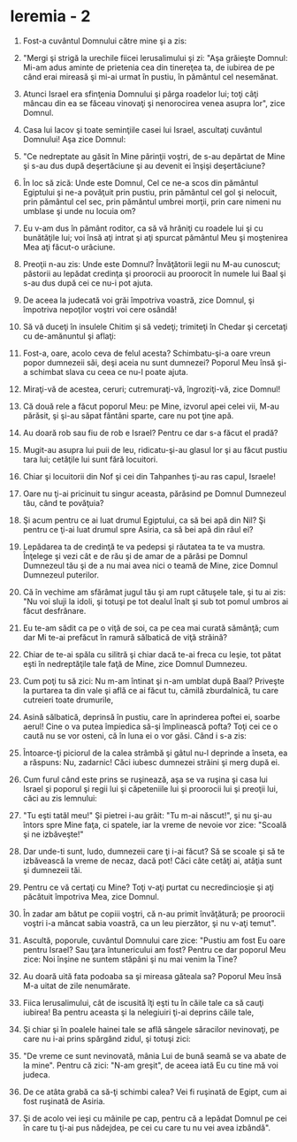 # Ieremia - 2

1. Fost-a cuvântul Domnului către mine şi a zis: 

2. "Mergi şi strigă la urechile fiicei Ierusalimului şi zi: "Aşa grăieşte Domnul: Mi-am adus aminte de prietenia cea din tinereţea ta, de iubirea de pe când erai mireasă şi mi-ai urmat în pustiu, în pământul cel nesemănat. 

3. Atunci Israel era sfinţenia Domnului şi pârga roadelor lui; toţi câţi mâncau din ea se făceau vinovaţi şi nenorocirea venea asupra lor", zice Domnul. 

4. Casa lui Iacov şi toate seminţiile casei lui Israel, ascultaţi cuvântul Domnului! Aşa zice Domnul: 

5. "Ce nedreptate au găsit în Mine părinţii voştri, de s-au depărtat de Mine şi s-au dus după deşertăciune şi au devenit ei înşişi deşertăciune? 

6. În loc să zică: Unde este Domnul, Cel ce ne-a scos din pământul Egiptului şi ne-a povăţuit prin pustiu, prin pământul cel gol şi nelocuit, prin pământul cel sec, prin pământul umbrei morţii, prin care nimeni nu umblase şi unde nu locuia om? 

7. Eu v-am dus în pământ roditor, ca să vă hrăniţi cu roadele lui şi cu bunătăţile lui; voi însă aţi intrat şi aţi spurcat pământul Meu şi moştenirea Mea aţi făcut-o urâciune. 

8. Preoţii n-au zis: Unde este Domnul? Învăţătorii legii nu M-au cunoscut; păstorii au lepădat credinţa şi proorocii au proorocit în numele lui Baal şi s-au dus după cei ce nu-i pot ajuta. 

9. De aceea la judecată voi grăi împotriva voastră, zice Domnul, şi împotriva nepoţilor voştri voi cere osândă! 

10. Să vă duceţi în insulele Chitim şi să vedeţi; trimiteţi în Chedar şi cercetaţi cu de-amănuntul şi aflaţi: 

11. Fost-a, oare, acolo ceva de felul acesta? Schimbatu-şi-a oare vreun popor dumnezeii săi, deşi aceia nu sunt dumnezei? Poporul Meu însă şi-a schimbat slava cu ceea ce nu-l poate ajuta. 

12. Miraţi-vă de acestea, ceruri; cutremuraţi-vă, îngroziţi-vă, zice Domnul! 

13. Că două rele a făcut poporul Meu: pe Mine, izvorul apei celei vii, M-au părăsit, şi şi-au săpat fântâni sparte, care nu pot ţine apă. 

14. Au doară rob sau fiu de rob e Israel? Pentru ce dar s-a făcut el pradă? 

15. Mugit-au asupra lui puii de leu, ridicatu-şi-au glasul lor şi au făcut pustiu tara lui; cetăţile lui sunt fără locuitori. 

16. Chiar şi locuitorii din Nof şi cei din Tahpanhes ţi-au ras capul, Israele! 

17. Oare nu ţi-ai pricinuit tu singur aceasta, părăsind pe Domnul Dumnezeul tău, când te povăţuia? 

18. Şi acum pentru ce ai luat drumul Egiptului, ca să bei apă din Nil? Şi pentru ce ţi-ai luat drumul spre Asiria, ca să bei apă din râul ei? 

19. Lepădarea ta de credinţă te va pedepsi şi răutatea ta te va mustra. Înţelege şi vezi cât e de rău şi de amar de a părăsi pe Domnul Dumnezeul tău şi de a nu mai avea nici o teamă de Mine, zice Domnul Dumnezeul puterilor. 

20. Că în vechime am sfărâmat jugul tău şi am rupt cătuşele tale, şi tu ai zis: "Nu voi sluji la idoli, şi totuşi pe tot dealul înalt şi sub tot pomul umbros ai făcut desfrânare. 

21. Eu te-am sădit ca pe o viţă de soi, ca pe cea mai curată sămânţă; cum dar Mi te-ai prefăcut în ramură sălbatică de viţă străină? 

22. Chiar de te-ai spăla cu silitră şi chiar dacă te-ai freca cu leşie, tot pătat eşti în nedreptăţile tale faţă de Mine, zice Domnul Dumnezeu. 

23. Cum poţi tu să zici: Nu m-am întinat şi n-am umblat după Baal? Priveşte la purtarea ta din vale şi află ce ai făcut tu, cămilă zburdalnică, tu care cutreieri toate drumurile, 

24. Asină sălbatică, deprinsă în pustiu, care în aprinderea poftei ei, soarbe aerul! Cine o va putea împiedica să-şi împlinească pofta? Toţi cei ce o caută nu se vor osteni, că în luna ei o vor găsi. Când i s-a zis: 

25. Întoarce-ţi piciorul de la calea strâmbă şi gâtul nu-l deprinde a înseta, ea a răspuns: Nu, zadarnic! Căci iubesc dumnezei străini şi merg după ei. 

26. Cum furul când este prins se ruşinează, aşa se va ruşina şi casa lui Israel şi poporul şi regii lui şi căpeteniile lui şi proorocii lui şi preoţii lui, căci au zis lemnului: 

27. "Tu eşti tatăl meu!" Şi pietrei i-au grăit: "Tu m-ai născut!", şi nu şi-au întors spre Mine faţa, ci spatele, iar la vreme de nevoie vor zice: "Scoală şi ne izbăveşte!" 

28. Dar unde-ti sunt, Iudo, dumnezeii care ţi i-ai făcut? Să se scoale şi să te izbăvească la vreme de necaz, dacă pot! Căci câte cetăţi ai, atâţia sunt şi dumnezeii tăi. 

29. Pentru ce vă certaţi cu Mine? Toţi v-aţi purtat cu necredincioşie şi aţi păcătuit împotriva Mea, zice Domnul. 

30. În zadar am bătut pe copiii voştri, că n-au primit învăţătură; pe proorocii voştri i-a mâncat sabia voastră, ca un leu pierzător, şi nu v-aţi temut". 

31. Ascultă, poporule, cuvântul Domnului care zice: "Pustiu am fost Eu oare pentru Israel? Sau ţara întunericului am fost? Pentru ce dar poporul Meu zice: Noi înşine ne suntem stăpâni şi nu mai venim la Tine? 

32. Au doară uită fata podoaba sa şi mireasa găteala sa? Poporul Meu însă M-a uitat de zile nenumărate. 

33. Fiica Ierusalimului, cât de iscusită îţi eşti tu în căile tale ca să cauţi iubirea! Ba pentru aceasta şi la nelegiuiri ţi-ai deprins căile tale, 

34. Şi chiar şi în poalele hainei tale se află sângele săracilor nevinovaţi, pe care nu i-ai prins spărgând zidul, şi totuşi zici: 

35. "De vreme ce sunt nevinovată, mânia Lui de bună seamă se va abate de la mine". Pentru că zici: "N-am greşit", de aceea iată Eu cu tine mă voi judeca. 

36. De ce atâta grabă ca să-ţi schimbi calea? Vei fi ruşinată de Egipt, cum ai fost ruşinată de Asiria. 

37. Şi de acolo vei ieşi cu mâinile pe cap, pentru că a lepădat Domnul pe cei în care tu ţi-ai pus nădejdea, pe cei cu care tu nu vei avea izbândă". 

